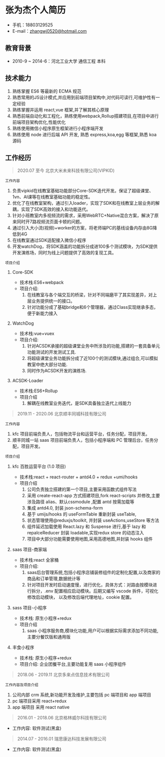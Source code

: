 # 张为杰个人简历

- 手机：18803129525
- E-mail：zhangwj0520@hotmail.com

## 教育背景

- 2010-9 ~ 2014-6：河北工业大学 通信工程 本科

## 技术能力

1. 熟练掌握 ES6 等最新的 ECMA 规范
2. 熟悉常用的JS设计模式,并应用到前端项目架构中,对代码可读行,可维护性有一定经验
3. 熟练掌握并运用 react,vue 框架,并了解其核心原理
4. 熟悉前端自动化和工程化，熟练使用webpack,Rollup搭建项目,在项目中进行前端项目架构优化,性能优化
5. 熟练使用微信小程序原生框架进行小程序端开发
6. 熟练使用 node 进行后端 API 开发, 熟悉 express,koa,egg 等框架,熟悉 koa 源码

## 工作经历

> 2020.07 至今 北京大米未来科技有限公司(VIPKID)

`工作内容`

1. 负责vipkid在线教室基础功能部分Core-SDK迭代开发。保证了超级课堂、1vn、AI课等在线教室基础功能的稳定性。
2. 优化了在线教室架构，通过引入loader，实现了SDK和在线教室上层业务的解耦，实现了SDK高效的接入和功能迭代。
3. 针对小班教室内多视频流的需求，采用WebRTC+Native混合方案，解决了原来同时开7路视频流页面卡顿的问题。
4. 通过引入大小流(视频)+worker的方案，将老师端PC的基线设备内存由8G降低到4G
5. 在线教室通过SDK适配接入微信小程序
6. 开发watchDog，将SDK涵盖的功能拆分成进100多个测试模块，为SDK提供开发演练场，同时为线上问题提供了高效的复现工具。

`项目介绍`

1. Core-SDK
    - 技术栈:ES6+webpack
    - 项目介绍:
      1. 在线教室与各个端交互的桥梁，针对不同端磨平了其实现差异，对上层业务提供统一的接口。
      2. 针对功能分成了基础bridge和6个管理器，通过Class实现继承多态，便于新能力接入

2. WatchDog
    - 技术栈:vue+vuex
    - 项目介绍:
        1. 针对ACSDK承接的超级课堂业务中所涉及的功能,搭建的一套具备单元功能测试的开发测试工具.
        2. 将超级课堂业务功能拆分成了近100个的测试模块,通过组合,可以模拟教室中绝大部分功能.
        3. 同时作为ACSDK开发的演练场.
3. ACSDK-Loader
    - 技术栈:ES6+Rollup
    - 项目介绍
       1. 解耦在线教室业务迭代，是SDK具备独立迭代上线能力

> 2019.11 - 2020.06 北京顺丰同城科技有限公司

`工作内容`

1. kfc 项目前端负责人，包括物流平台和运营平台，任务分配，项目开发。
2. 顺丰同城一站 saas 项目前端负责人，包括小程序端和 PC 管理后台，任务分配，项目开发。

`项目介绍`

1. kfc 百胜运营平台 (1.0 项目)

    - 技术栈:react + react-router + antd4.0 + redux +umi/hooks
    - 项目介绍
      1. 公司负责独立搭建的第一个项目,主要采用函数式组件写法
      2. 采用 create-react-app 方式搭建项目,fork react-scripts 并修改,主要涉及路径 alias、默认cssmodule ,配置 antd 按需加载等
      3. 集成 antd4.0, 封装 json-schema-form
      4. 基于 umijs/hooks 的 useFormTable 重新封装 useTable,
      5. 状态管理使用@reduxjs/toolkit, 并封装 useActions,useStore 等方法
      6. 组件延迟加载使用 React.lazy 和 Suspense 进行,基于 lazy 和 repalceReducer 封装 loadable,实现redux store 的动态注入
      7. 项目中大部分功能需要使用地图,采用高德地图,并封装 hooks 组件

2. saas 项目-商家端
    - 技术栈:react 全家桶
    - 项目介绍:
      1. saas后台管理系统,包括小程序店铺装修组件的定制化配置,以及商家的商品和订单管理,数据统计等
      2. 针对项目开发时启动速度慢，进行优化，具体方式：对路由按模块进行拆分，.env 配置相应启动模块。后期又编写 vscode 拆件，可视化修改启动模块，
         以及修改后端代理地址，cookie 配置。

3. sass 项目-小程序
   - 技术栈: 原生小程序+redux
   - 项目介绍
     1. saas 小程序服务商,模块化功能,用户可以根据实际需求添加不同功能,主要分餐饮版和通用版
4. 丰食小程序
   - 技术栈: 原生小程序+redux
   - 项目介绍: 企业团餐平台,主要功能复用 saas 小程序组件

> 2018.06 - 2019.11 北京多来点信息技术有限公司

`工作内容及项目介绍`

1. 公司内部 crm 系统,新功能开发及维护,主要包括 pc 端项目和 app 端项目
2. pc 端项目采用 react+redux
3. app 端项目 采用 react native

> 2016.01 - 2018.06 北京格林威尔科技有限公司

- 工作内容: 软件测试(黑盒)

> 2014.07 - 2016.01 瑞思康达科技发展有限公司

- 工作内容: 软件测试(黑盒)
